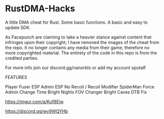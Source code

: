 # RustDMA-Hacks
A little DMA cheat for Rust. Some basic functions. A basic and easy to update SDK.

As Facepunch are claiming to take a heavier stance against content that infringes upon their copyright; I have removed the images of the cheat from the repo. It no longer contains any media from their game, therefore no more copyrighted material.
The entirety of the code in this repo is from the credited parties.


For more info join our discord.gg/nanorblx or add my account sputatf

FEATURES

Player Fuser ESP
Admin ESP
No Recoil / Recoil Modifier
SpiderMan
Force Admin
Change Time
Bright Nights
FOV Changer
Bright Caves
DTB Fix

https://imgur.com/a/Kuf8Ejw

https://discord.gg/wv9WQYHb
